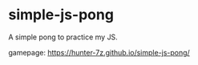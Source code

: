 # simple-js-pong
A simple pong to practice my JS.

gamepage: https://hunter-7z.github.io/simple-js-pong/
